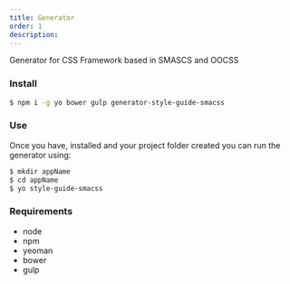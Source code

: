 ```yaml
---
title: Generator
order: 1
description: 
---
```


Generator for CSS Framework based in SMASCS and OOCSS

### Install

``` bash
$ npm i -g yo bower gulp generator-style-guide-smacss
```

### Use

Once you have, installed and your project folder created you can run the generator using:

``` bash
$ mkdir appName
$ cd appName
$ yo style-guide-smacss
```

### Requirements

* node
* npm
* yeoman
* bower
* gulp


